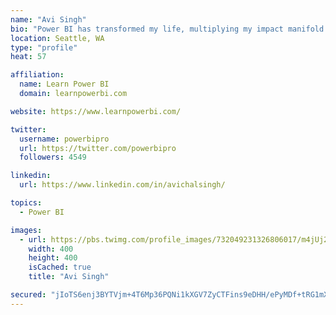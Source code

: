 ```yaml
---
name: "Avi Singh"
bio: "Power BI has transformed my life, multiplying my impact manifold. Now I am on a mission to spread the word and share the knowledge"
location: Seattle, WA
type: "profile"
heat: 57

affiliation:
  name: Learn Power BI
  domain: learnpowerbi.com

website: https://www.learnpowerbi.com/

twitter:
  username: powerbipro
  url: https://twitter.com/powerbipro
  followers: 4549

linkedin:
  url: https://www.linkedin.com/in/avichalsingh/

topics:
  - Power BI

images:
  - url: https://pbs.twimg.com/profile_images/732049231326806017/m4jUj2Lu_400x400.jpg
    width: 400
    height: 400
    isCached: true
    title: "Avi Singh"

secured: "jIoTS6enj3BYTVjm+4T6Mp36PQNi1kXGV7ZyCTFins9eDHH/ePyMDf+tRG1mXDTf52MvxLHKUoby09kbbrgT0sinMCOQx7w3VS43tLn3UoX1OzG5n26ijpoLNGbukAb/7o7Le1M4gcUTW9JasIQ8/nlHOrZkINjXFCwIUSYR6AHs0ntUg5Myc5sWdalzHEq1XaPTH0zTJlG19cF7n9/nx8SzXRcZU1IUJYYxGRwaGKX50sU3V05jMV53ZWPoNFmQdgjFni0gpYK//daaCd69TGoZLxKFY00Fc/6UDjfCZyT/xMn0RFKQc9PL/d6iQS1RFc6+PvpgxwXcDiNxXAICQnBIvpt3dIYsoKN8RMrnh76I5Ir7i7X1wLlaSlpZe19aIGEFp0YorbCjowYnEGageklMM2INDByyJs8YJqTohoo=;kMqlAKrvV/b07mum4zRnFA=="
---
```


